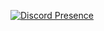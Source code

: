 [![Discord Presence](https://lanyard.cnrad.dev/api/1083637103348416533)](https://discord.com/users/1083637103348416533)
